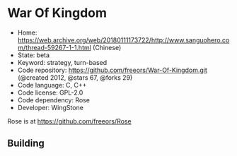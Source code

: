 # War Of Kingdom

- Home: https://web.archive.org/web/20180111173722/http://www.sanguohero.com/thread-59267-1-1.html (Chinese)
- State: beta
- Keyword: strategy, turn-based
- Code repository: https://github.com/freeors/War-Of-Kingdom.git (@created 2012, @stars 67, @forks 29)
- Code language: C, C++
- Code license: GPL-2.0
- Code dependency: Rose
- Developer: WingStone

Rose is at https://github.com/freeors/Rose

## Building
